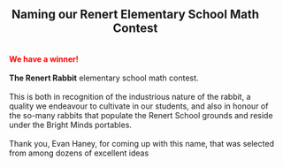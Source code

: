 <div class="row">	    
	      <p>
	      <center><h2> Naming our Renert Elementary School Math Contest</h2></center>
	         <ul><br>
			 <b><font color="red"> We have a winner!</font></b>  
			 <br><br>
			 <b>The Renert Rabbit</b> elementary school math contest. <br><br>This is both in recognition of the industrious nature of the rabbit, a quality we endeavour to cultivate in our students, and also in honour of the so-many rabbits that populate the Renert School grounds and reside under the Bright Minds portables. <br><br>Thank you, Evan Haney, for coming up with this name, that was selected from among dozens of excellent ideas
	    </P>
	    
	    
